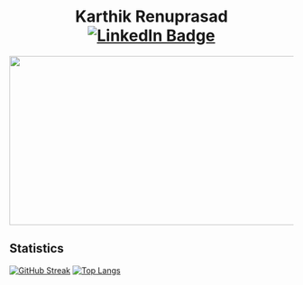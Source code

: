 <h1 align="center">
  <b>Karthik Renuprasad</b>
  <div id="badges">
    <a href="https://www.linkedin.com/in/karthikrenuprasad/">
      <img src="https://img.shields.io/badge/LinkedIn-blue?style=for-the-badge&logo=linkedin&logoColor=white" alt="LinkedIn Badge"/>
    </a>
  </div>
</h1>

<div align="center">
  <img src="https://media.giphy.com/media/dWesBcTLavkZuG35MI/giphy.gif" width="600" height="300"/>
</div>

## Statistics
[![GitHub Streak](https://github-readme-streak-stats.herokuapp.com?user=MrKarkeys&theme=dark&hide_border=true)](https://git.io/streak-stats)
[![Top Langs](https://github-readme-stats.vercel.app/api/top-langs/?username=MrKarkeys&theme=dark&hide_border=true)](https://github.com/anuraghazra/github-readme-stats)


<!--
**MrKarkeys/MrKarkeys** is a ✨ _special_ ✨ repository because its `README.md` (this file) appears on your GitHub profile.
![Karthik's GitHub stats](https://github-readme-stats.vercel.app/api?username=anuraghazra&show_icons=true&theme=transparent)

Here are some ideas to get you started:

- 🔭 I’m currently working on ...
- 🌱 I’m currently learning ...
- 👯 I’m looking to collaborate on ...
- 🤔 I’m looking for help with ...
- 💬 Ask me about ...
- 📫 How to reach me: ...
- 😄 Pronouns: ...
- ⚡ Fun fact: ...
-->
